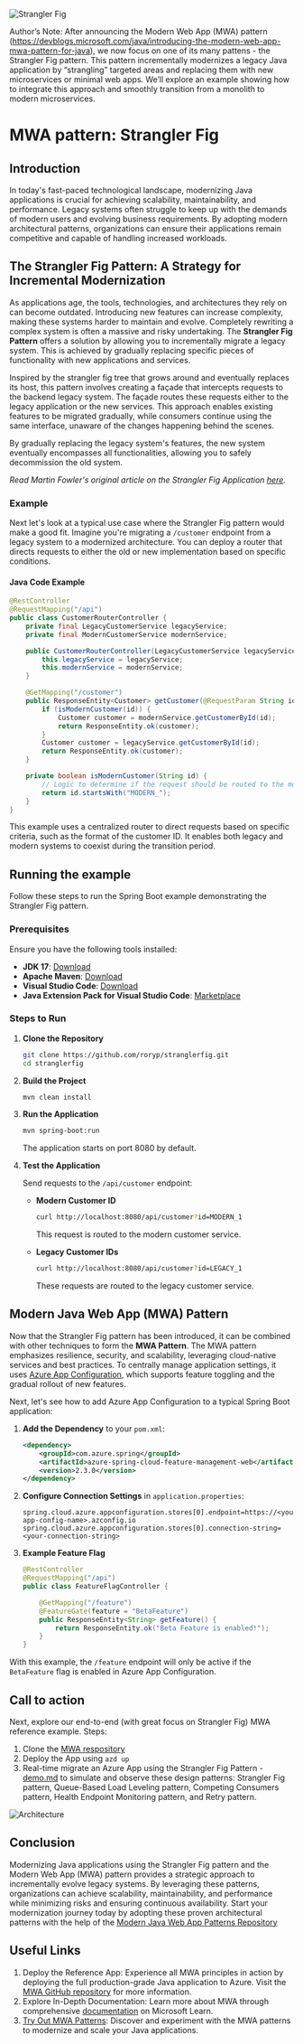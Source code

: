 ![Strangler Fig](Picture1.png)

Author’s Note: After announcing the Modern Web App (MWA) pattern (https://devblogs.microsoft.com/java/introducing-the-modern-web-app-mwa-pattern-for-java), we now focus on one of its many pattens - the Strangler Fig pattern. This pattern incrementally modernizes a legacy Java application by “strangling” targeted areas and replacing them with new microservices or minimal web apps. We’ll explore an example showing how to integrate this approach and smoothly transition from a monolith to modern microservices.

# MWA pattern: Strangler Fig

## Introduction

In today's fast-paced technological landscape, modernizing Java applications is crucial for achieving scalability, maintainability, and performance. Legacy systems often struggle to keep up with the demands of modern users and evolving business requirements. By adopting modern architectural patterns, organizations can ensure their applications remain competitive and capable of handling increased workloads.

## The Strangler Fig Pattern: A Strategy for Incremental Modernization

As applications age, the tools, technologies, and architectures they rely on can become outdated. Introducing new features can increase complexity, making these systems harder to maintain and evolve. Completely rewriting a complex system is often a massive and risky undertaking. The **Strangler Fig Pattern** offers a solution by allowing you to incrementally migrate a legacy system. This is achieved by gradually replacing specific pieces of functionality with new applications and services.

Inspired by the strangler fig tree that grows around and eventually replaces its host, this pattern involves creating a façade that intercepts requests to the backend legacy system. The façade routes these requests either to the legacy application or the new services. This approach enables existing features to be migrated gradually, while consumers continue using the same interface, unaware of the changes happening behind the scenes.

By gradually replacing the legacy system's features, the new system eventually encompasses all functionalities, allowing you to safely decommission the old system.

*Read Martin Fowler's original article on the Strangler Fig Application [here](https://martinfowler.com/bliki/StranglerFigApplication.html).*

### Example

Next let's look at a typical use case where the Strangler Fig pattern would make a good fit.
Imagine you're migrating a `/customer` endpoint from a legacy system to a modernized architecture. You can deploy a router that directs requests to either the old or new implementation based on specific conditions.

#### Java Code Example

```java
@RestController
@RequestMapping("/api")
public class CustomerRouterController {
    private final LegacyCustomerService legacyService;
    private final ModernCustomerService modernService;

    public CustomerRouterController(LegacyCustomerService legacyService, ModernCustomerService modernService) {
        this.legacyService = legacyService;
        this.modernService = modernService;
    }

    @GetMapping("/customer")
    public ResponseEntity<Customer> getCustomer(@RequestParam String id) {
        if (isModernCustomer(id)) {
            Customer customer = modernService.getCustomerById(id);
            return ResponseEntity.ok(customer);
        }
        Customer customer = legacyService.getCustomerById(id);
        return ResponseEntity.ok(customer);
    }

    private boolean isModernCustomer(String id) {
        // Logic to determine if the request should be routed to the modern service
        return id.startsWith("MODERN_");
    }
}
```

This example uses a centralized router to direct requests based on specific criteria, such as the format of the customer ID. It enables both legacy and modern systems to coexist during the transition period.

## Running the example

Follow these steps to run the Spring Boot example demonstrating the Strangler Fig pattern.
### Prerequisites

Ensure you have the following tools installed:

- **JDK 17**: [Download](https://www.oracle.com/java/technologies/javase-jdk17-downloads.html)
- **Apache Maven**: [Download](https://maven.apache.org/download.cgi)
- **Visual Studio Code**: [Download](https://code.visualstudio.com/Download)
- **Java Extension Pack for Visual Studio Code**: [Marketplace](https://marketplace.visualstudio.com/items?itemName=vscjava.vscode-java-pack)

### Steps to Run

1. **Clone the Repository**

   ```bash
   git clone https://github.com/roryp/stranglerfig.git
   cd stranglerfig
   ```

2. **Build the Project**

   ```bash
   mvn clean install
   ```

3. **Run the Application**

   ```bash
   mvn spring-boot:run
   ```

   The application starts on port 8080 by default.

4. **Test the Application**

   Send requests to the `/api/customer` endpoint:

   - **Modern Customer ID**

     ```bash
     curl http://localhost:8080/api/customer?id=MODERN_1
     ```

     This request is routed to the modern customer service.

   - **Legacy Customer IDs**

     ```bash
     curl http://localhost:8080/api/customer?id=LEGACY_1
     ```

     These requests are routed to the legacy customer service.

## Modern Java Web App (MWA) Pattern

Now that the Strangler Fig pattern has been introduced, it can be combined with other techniques to form the **MWA Pattern**. The MWA pattern emphasizes resilience, security, and scalability, leveraging cloud-native services and best practices. To centrally manage application settings, it uses [Azure App Configuration](https://azure.microsoft.com/services/app-configuration/), which supports feature toggling and the gradual rollout of new features.

Next, let's see how to add Azure App Configuration to a typical Spring Boot application:

1. **Add the Dependency** to your `pom.xml`:

   ```xml
   <dependency>
       <groupId>com.azure.spring</groupId>
       <artifactId>azure-spring-cloud-feature-management-web</artifactId>
       <version>2.3.0</version>
   </dependency>
   ```

2. **Configure Connection Settings** in `application.properties`:

   ```properties
   spring.cloud.azure.appconfiguration.stores[0].endpoint=https://<your-app-config-name>.azconfig.io
   spring.cloud.azure.appconfiguration.stores[0].connection-string=<your-connection-string>
   ```

3. **Example Feature Flag**

   ```java
   @RestController
   @RequestMapping("/api")
   public class FeatureFlagController {

       @GetMapping("/feature")
       @FeatureGate(feature = "BetaFeature")
       public ResponseEntity<String> getFeature() {
           return ResponseEntity.ok("Beta Feature is enabled!");
       }
   }
   ```

With this example, the `/feature` endpoint will only be active if the `BetaFeature` flag is enabled in Azure App Configuration. 

## Call to action

Next, explore our end-to-end (with great focus on Strangler Fig) MWA reference example.
Steps:
1) Clone the [MWA respository](https://github.com/azure/modern-web-app-pattern-java) 
2) Deploy the App using `azd up`
3) Real-time migrate an Azure App using the Strangler Fig Pattern - [demo.md](https://github.com/Azure/modern-web-app-pattern-java/blob/main/demo.md) to simulate and observe these design patterns: Strangler Fig pattern, Queue-Based Load Leveling pattern, Competing Consumers pattern, Health Endpoint Monitoring pattern, and Retry pattern.

![Architecture](./docs/architecture.png)

## Conclusion

Modernizing Java applications using the Strangler Fig pattern and the Modern Web App (MWA) pattern provides a strategic approach to incrementally evolve legacy systems. By leveraging these patterns, organizations can achieve scalability, maintainability, and performance while minimizing risks and ensuring continuous availability. Start your modernization journey today by adopting these proven architectural patterns with the help of the [Modern Java Web App Patterns Repository](https://github.com/azure/modern-web-app-pattern-java)

## Useful Links

1) Deploy the Reference App: Experience all MWA principles in action by deploying the full production-grade Java application to Azure. Visit the [MWA GitHub repository](https://github.com/Azure/modern-web-app-pattern-java) for more information.
2) Explore In-Depth Documentation: Learn more about MWA through comprehensive [documentation](https://aka.ms/eap/mwa/java/doc) on Microsoft Learn.
3) [Try Out MWA Patterns](https://aka.ms/eap/mwa/java/demo): Discover and experiment with the MWA patterns to modernize and scale your Java applications.